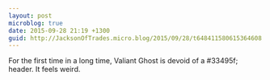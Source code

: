 ```yaml
---
layout: post
microblog: true
date: 2015-09-28 21:19 +1300
guid: http://JacksonOfTrades.micro.blog/2015/09/28/t648411580615364608.html
---
```

For the first time in a long time, Valiant Ghost is devoid of a #33495f; header. It feels weird.
